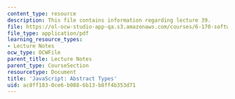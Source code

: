 ```yaml
---
content_type: resource
description: This file contains information regarding lecture 39.
file: https://ol-ocw-studio-app-qa.s3.amazonaws.com/courses/6-170-software-studio-spring-2013/ac8ff1830ce6b0886b13b8ff4b353d71_MIT6_170S13_39-java-adts.pdf
file_type: application/pdf
learning_resource_types:
- Lecture Notes
ocw_type: OCWFile
parent_title: Lecture Notes
parent_type: CourseSection
resourcetype: Document
title: 'JavaScript: Abstract Types'
uid: ac8ff183-0ce6-b088-6b13-b8ff4b353d71
---
```

